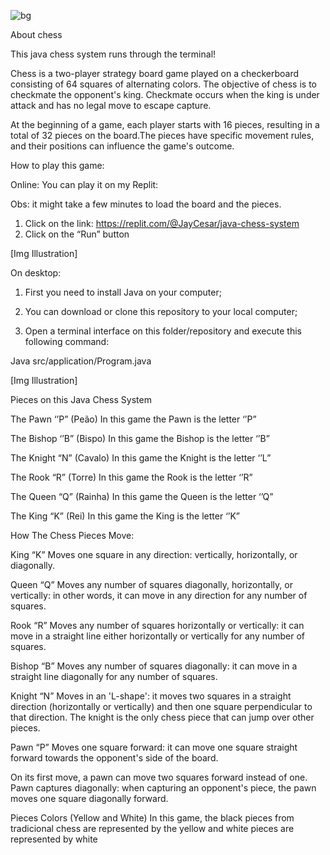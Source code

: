 

![bg](https://github.com/JayCesar/java-chess-system/assets/44206400/9e44647c-0899-47a6-b054-c59eb9507261)


About chess

This java chess system runs through the terminal! 

Chess is a two-player strategy board game played on a checkerboard consisting of 64 squares of alternating colors. The objective of chess is to checkmate the opponent's king. Checkmate occurs when the king is under attack and has no legal move to escape capture. 

At the beginning of a game, each player starts with 16 pieces, resulting in a total of 32 pieces on the board.The pieces have specific movement rules, and their positions can influence the game's outcome.

How to play this game:

Online:
You can play it on my Replit:

Obs: it might take a few minutes to load the board and the pieces.
1) Click on the link: https://replit.com/@JayCesar/java-chess-system 
2) Click on the “Run” button

[Img Illustration] 

On desktop:
1) First you need to install Java on your computer; 

2) You can download or clone this repository to your local computer; 

3) Open a terminal interface on this folder/repository and execute this following command:

Java src/application/Program.java

[Img Illustration] 


Pieces on this Java Chess System

The Pawn ‘’P” (Peão) 
In this game the Pawn is the letter ‘’P”

The Bishop ‘’B” (Bispo)
In this game the Bishop is the letter ‘’B”

The Knight “N” (Cavalo)
In this game the Knight is the letter ‘’L”

The Rook “R” (Torre)
In this game the Rook is the letter ‘’R”

The Queen “Q” (Rainha)
In this game the Queen is the letter ‘’Q”

The King “K” (Rei)
In this game the King is the letter ‘’K”


How The Chess Pieces Move:

King “K”
Moves one square in any direction: vertically, horizontally, or diagonally.

Queen “Q”
Moves any number of squares diagonally, horizontally, or vertically: in other words, it can move in any direction for any number of squares.

Rook “R”
Moves any number of squares horizontally or vertically: it can move in a straight line either horizontally or vertically for any number of squares.

Bishop “B”
Moves any number of squares diagonally: it can move in a straight line diagonally for any number of squares.

Knight “N”
Moves in an 'L-shape': it moves two squares in a straight direction (horizontally or vertically) and then one square perpendicular to that direction. The knight is the only chess piece that can jump over other pieces.

Pawn “P”
Moves one square forward: it can move one square straight forward towards the opponent's side of the board. 

On its first move, a pawn can move two squares forward instead of one.
Pawn captures diagonally: when capturing an opponent's piece, the pawn moves one square diagonally forward.

Pieces Colors (Yellow and White)
In this game, the black pieces from tradicional chess are represented by the yellow and white pieces are represented by white 











